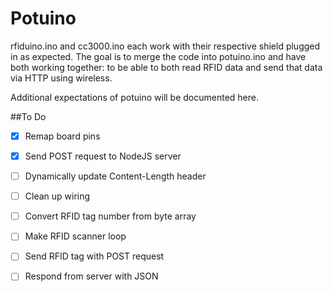 # Potuino
rfiduino.ino and cc3000.ino each work with their respective shield plugged in
as expected.  The goal is to merge the code into potuino.ino and have both
working together: to be able to both read RFID data and send that data via
HTTP using wireless.

Additional expectations of potuino will be documented here.

##To Do
- [x] Remap board pins
- [x] Send POST request to NodeJS server
- [ ] Dynamically update Content-Length header
- [ ] Clean up wiring
- [ ] Convert RFID tag number from byte array 
- [ ] Make RFID scanner loop
- [ ] Send RFID tag with POST request
- [ ] Respond from server with JSON

